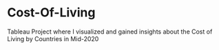 # Cost-Of-Living
Tableau Project where I visualized and gained insights about the Cost of Living by Countries in Mid-2020
